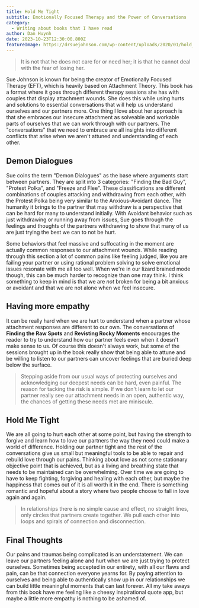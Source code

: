 ```yaml
---
title: Hold Me Tight
subtitle: Emotionally Focused Therapy and the Power of Conversations
category:
  - Writing about books that I have read
author: Dan Huynh
date: 2023-10-23T12:30:00.800Z
featureImage: https://drsuejohnson.com/wp-content/uploads/2020/01/hold_me_tight.jpg
---
```


> It is not that he does not care for or need her; it is that he cannot deal with the fear of losing her.

Sue Johnson is known for being the creator of Emotionally Focused Therapy (EFT), which is heavily based on Attachment Theory. This book has a format where it goes through different therapy sessions she has with couples that display attachment wounds. She does this while using hurts and solutions to essential conversations that will help us understand ourselves and our partners more. One thing I love about her approach is that she embraces our insecure attachment as solveable and workable parts of ourselves that we can work through with our partners. The "conversations" that we need to embrace are all insights into different conflicts that arise when we aren't attuned and understanding of each other. 

## Demon Dialogues
Sue coins the term "Demon Dialogues" as the base where arguments start between partners. They are split into 3 categories: "Finding the Bad Guy", "Protest Polka", and "Freeze and Flee". These classifications are different combinations of couples attacking and withdrawing from each other, with the Protest Polka being very similar to the Anxious-Avoidant dance. The humanity it brings to the partner that may withdraw is a perspective that can be hard for many to understand initially. With Avoidant behavior such as just withdrawing or running away from issues, Sue goes through the feelings and thoughts of the partners withdrawing to show that many of us are just trying the best we can to not be hurt. 

Some behaviors that feel massive and suffocating in the moment are actually common responses to our attachment wounds. While reading through this section a lot of common pains like feeling judged, like you are failing your partner or using rational problem solving to solve emotional issues resonate with me all too well. When we're in our lizard brained mode though, this can be much harder to recognize than one may think. I think something to keep in mind is that we are *not* broken for being a bit anxious or avoidant and that we are not alone when we feel insecure. 

## Having more empathy
It can be really hard when we are hurt to understand when a partner whose attachment responses are different to our own. The conversations of **Finding the Raw Spots** and **Revisting Rocky Moments** encourages the reader to try to understand how our partner feels even when it doesn't make sense to us. Of course this doesn't always work, but some of the sessions brought up in the book really show that being able to attune and be willing to listen to our partners can uncover feelings that are buried deep below the surface.

> Stepping aside from our usual ways of protecting ourselves and acknowledging our deepest needs can be hard, even painful. The reason for tacking the risk is simple. If we don't learn to let our partner really see our attachment needs in an open, authentic way, the chances of getting these needs met are miniscule.

## Hold Me Tight
We are all going to hurt each other at some point, but having the strength to forgive and learn how to love our partners the way they need could make a world of difference. Holding our partner tight and the rest of the conversations give us small but meaningful tools to be able to repair and rebuild love through our pains. Thinking about love as not some stationary objective point that is achieved, but as a living and breathing state that needs to be maintained can be overwhelming. Over time we are going to have to keep fighting, forgiving and healing with each other, but maybe the happiness that comes out of it is all worth it in the end. There is something romantic and hopeful about a story where two people choose to fall in love again and again.

> In relationships there is no simple cause and effect, no straight lines, only circles that partners create together. We pull each other into loops and spirals of connection and disconnection. 

## Final Thoughts

Our pains and traumas being complicated is an understatement. We can leave our partners feeling alone and hurt when we are just trying to protect ourselves. Sometimes being accepted in our entirety, with all our flaws and pain, can be that connection everyone yearns for. By paying attention to ourselves and being able to authentically show up in our relationships we can build little meaningful moments that can last forever. All my take aways from this book have me feeling like a cheesy inspirational quote app, but maybe a little more empathy is nothing to be ashamed of.
